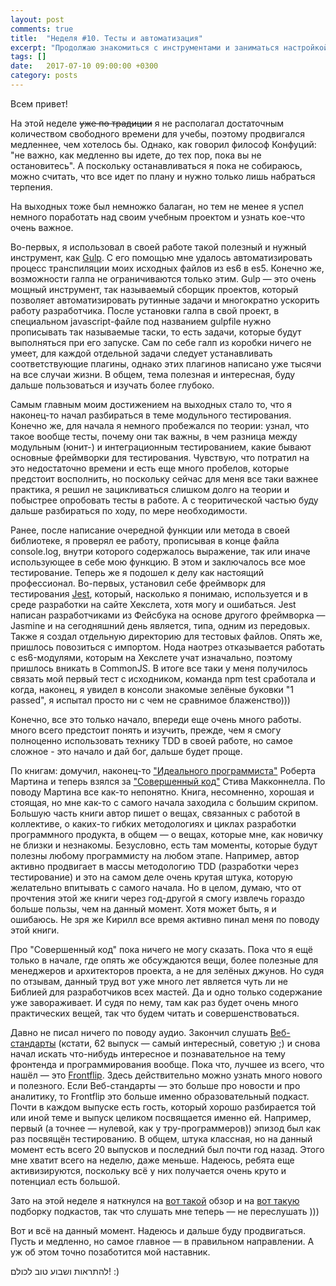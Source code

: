 ```yaml
---
layout: post
comments: true
title:  "Неделя #10. Тесты и автоматизация"
excerpt: "Продолжаю знакомиться с инструментами и заниматься настройкой окружения."
tags: []
date:   2017-07-10 09:00:00 +0300
category: posts
---
```

Всем привет!

На этой неделе ~~уже по традиции~~ я не располагал достаточным количеством свободного времени для учебы, поэтому продвигался медленнее, чем хотелось бы. Однако, как говорил философ Конфуций: "не важно, как медленно вы идете, до тех пор, пока вы не остановитесь". А поскольку останавливаться я пока не собираюсь, можно считать, что все идет по плану и нужно только лишь набраться терпения.

На выходных тоже был немножко балаган, но тем не менее я успел немного поработать над своим учебным проектом и узнать кое-что очень важное.

Во-первых, я использовал в своей работе такой полезный и нужный инструмент, как [Gulp](http://gulpjs.com). С его помощью мне удалось автоматизировать процесс транспиляции моих исходных файлов из es6 в es5. Конечно же, возможности галпа не ограничиваются только этим. Gulp — это очень мощный инструмент, так называемый сборщик проектов, который позволяет автоматизировать рутинные задачи и многократно ускорить работу разработчика. После установки галпа в свой проект, в специальном javascript-файле под названием gulpfile нужно прописывать так называемые таски, то есть задачи, которые будут выполняться при его запуске. Сам по себе галп из коробки ничего не умеет, для каждой отдельной задачи следует устанавливать соответствующие плагины, однако этих плагинов написано уже тысячи на все случаи жизни. В общем, тема полезная и интересная, буду дальше пользоваться и изучать более глубоко.

Самым главным моим достижением на выходных стало то, что я наконец-то начал разбираться в теме модульного тестирования. Конечно же, для начала я немного пробежался по теории: узнал, что такое вообще тесты, почему они так важны, в чем разница между модульным (юнит-) и интеграционным тестированием, какие бывают основные фреймворки для тестирования. Чувствую, что потратил на это недостаточно времени и есть еще много пробелов, которые предстоит восполнить, но поскольку сейчас для меня все таки важнее практика, я решил не зацикливаться слишком долго на теории и побыстрее опробовать тесты в работе. А с теоритической частью буду дальше разбираться по ходу, по мере необходимости.

Ранее, после написание очередной функции или метода в своей библиотеке, я проверял ее работу, прописывая в конце файла console.log, внутри которого содержалось выражение, так или иначе использующее в себе мою функцию. В этом и заключалось все мое тестирование. Теперь же я подошел к делу как настоящий профессионал. Во-первых, установил себе фреймворк для тестирования [Jest](https://facebook.github.io/jest/), который, насколько я понимаю, используется и в среде разработки на сайте Хекслета, хотя могу и ошибаться. Jest написан разработчиками из Фейсбука на основе другого фреймворка — Jasmine и на сегодняшний день является, типа, одним из передовых. Также я создал отдельную директорию для тестовых файлов. Опять же, пришлось повозиться с импортом. Нода наотрез отказывается работать с es6-модулями, которым на Хекслете учат изначально, поэтому пришлось вникать в CommonJS. В итоге все таки у меня получилось связать мой первый тест с исходником, команда npm test сработала и когда, наконец, я увидел в консоли знакомые зелёные буковки "1 passed", я испытал просто ни с чем не сравнимое блаженство)))

Конечно, все это только начало, впереди еще очень много работы. много всего предстоит понять и изучить, прежде, чем я смогу полноценно использовать технику TDD в своей работе, но самое сложное - это начало и дай бог, дальше будет проще.

По книгам: домучил, наконец-то ["Идеального программиста"](http://www.ozon.ru/context/detail/id/7360633/) Роберта Мартина и теперь взялся за ["Совершенный код"](https://www.ozon.ru/context/detail/id/138437220/) Стива Макконнелла. По поводу Мартина все как-то непонятно. Книга, несомненно, хорошая и стоящая, но мне как-то с самого начала заходила с большим скрипом. Большую часть книги автор пишет о вещах, связанных с работой в коллективе, о каких-то гибких методологиях и циклах разработки программного продукта, в общем — о вещах, которые мне, как новичку не близки и незнакомы. Безусловно, есть там моменты, которые будут полезны любому программисту на любом этапе. Например, автор активно продвигает в массы методологию TDD (разработки через тестирование) и это на самом деле очень крутая штука, которую желательно впитывать с самого начала. Но в целом, думаю, что от прочтения этой же книги через год-другой я смогу извлечь гораздо больше пользы, чем на данный момент. Хотя может быть, я и ошибаюсь. Не зря же Кирилл все время активно пинал меня по поводу этой книги.

Про "Совершенный код" пока ничего не могу сказать. Пока что я ещё только в начале, где опять же обсуждаются вещи, более полезные для менеджеров и архитекторов проекта, а не для зелёных джунов. Но судя по отзывам, данный труд вот уже много лет является чуть ли не Библией для разработчиков всех мастей. Да и одно только содержание уже завораживает. И судя по нему, там как раз будет очень много практических вещей, так что будем читать и совершенствоваться.

Давно не писал ничего по поводу аудио. Закончил слушать [Веб-стандарты](https://soundcloud.com/web-standards) (кстати, 62 выпуск — самый интересный, советую ;) и снова начал искать что-нибудь интересное и познавательное на тему фронтенда и программирования вообще. Пока что, лучшее из всего, что нашёл — это [Frontflip](http://frontflip.me). Здесь действительно можно узнать много нового и полезного. Если Веб-стандарты — это больше про новости и про аналитику, то Frontflip это больше именно образовательный подкаст. Почти в каждом выпуске есть гость, который хорошо разбирается той или иной теме и выпуск целиком посвящается именно ей. Например, первый (а точнее — нулевой, как у тру-программеров)) эпизод был как раз посвящён тестированию. В общем, штука классная, но на данный момент есть всего 20 выпусков и последний был почти год назад. Этого мне хватит всего на неделю, даже меньше. Надеюсь, ребята еще активизируются, поскольку всё у них получается очень круто и потенциал есть большой.

Зато на этой неделе я наткнулся на [вот такой](http://5minreact.ru/24-podcasts/) обзор и на [вот такую](https://github.com/AveVlad/russia-it-podcast) подборку подкастов, так что слушать мне теперь — не переслушать )))

Вот и всё на данный момент. Надеюсь и дальше буду продвигаться. Пусть и медленно, но самое главное — в правильном направлении. А уж об этом точно позаботится мой наставник.

להתראות ושבוע טוב לכולם! :)
